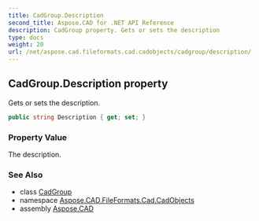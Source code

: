 ```yaml
---
title: CadGroup.Description
second_title: Aspose.CAD for .NET API Reference
description: CadGroup property. Gets or sets the description
type: docs
weight: 20
url: /net/aspose.cad.fileformats.cad.cadobjects/cadgroup/description/
---
```

## CadGroup.Description property

Gets or sets the description.

```csharp
public string Description { get; set; }
```

### Property Value

The description.

### See Also

* class [CadGroup](../)
* namespace [Aspose.CAD.FileFormats.Cad.CadObjects](../../cadgroup/)
* assembly [Aspose.CAD](../../../)


